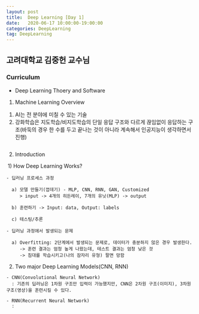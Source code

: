 ```yaml
---
layout: post
title:  Deep Learning [Day 1]
date:   2020-06-17 10:00:00-19:00:00
categories: DeepLearning
tag: DeepLearning
---
```


## 고려대학교 김중헌 교수님
### Curriculum
- Deep Learning Thoery and Software  

1. Machine Learning Overview
  1) AI는 전 분야에 미칠 수 있는 기술
  2) 강화학습은 지도학습/비지도학습의 단일 응답 구조와 다르게 끊임없이 응답하는 구조(바둑의 경우 한 수를 두고 끝나는 것이 아니라 계속해서 인공지능이 생각하면서 진행)
<img>

2. Introduction
  <img>
  1) How Deep Learning Works?

    - 딥러닝 프로세스 과정

      a) 모델 만들기(껍데기) - MLP, CNN, RNN, GAN, Customized
         > input -> 4개의 히든레이, 7개의 유닛(MLP) -> output

      b) 훈련하기 -> Input: data, Output: labels
      
      c) 테스팅/추론
  
    - 딥러닝 과정에서 발생되는 문제

      a) Overfitting: 2단계에서 발생되는 문제로, 데이터가 충분하지 않은 경우 발생한다.  
         -> 훈련 결과는 엄청 높게 나왔는데, 테스트 결과는 엄청 낮은 것
         -> 침대를 학습시키고(나의 잠자리 유형) 팔면 망함

  2) Two major Deep Learning Models(CNN, RNN)

    - CNN(Convolutional Neural Network)
      : 기존의 딥러닝은 1차원 구조만 입력이 가능했지만, CNN은 2차원 구조(이미지), 3차원 구조(영상)을 훈련시킬 수 있다.

    - RNN(Recurrent Neural Network)
      : 










